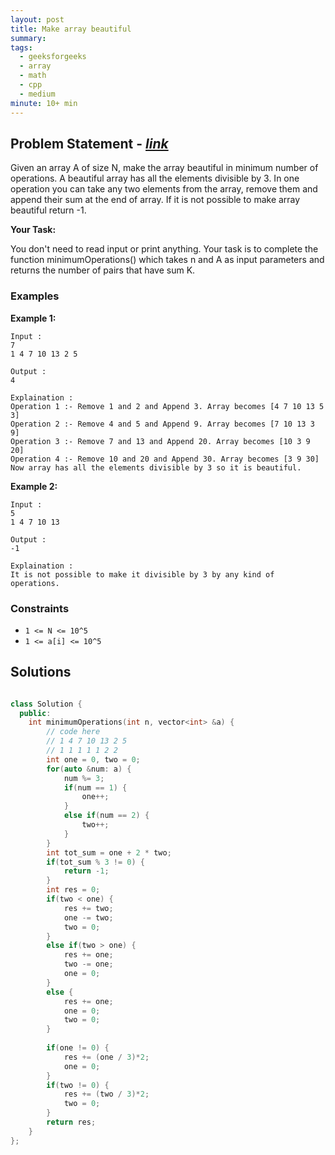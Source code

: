 ```yaml
---
layout: post
title: Make array beautiful
summary:
tags:
  - geeksforgeeks
  - array
  - math
  - cpp
  - medium
minute: 10+ min
---
```


## Problem Statement - [_link_](https://practice.geeksforgeeks.org/contest/gfg-weekly-coding-contest-93/problems/#)

Given an array A of size N, make the array beautiful in minimum number of operations.
A beautiful array has all the elements divisible by 3.
In one operation you can take any two elements from the array, remove them and append their sum at the end of array. If it is not possible to make array beautiful return -1.

**Your Task:**

You don't need to read input or print anything. Your task is to complete the function minimumOperations() which takes n and A as input parameters and returns the number of pairs that have sum K.


### Examples

**Example 1:**

```
Input :
7 
1 4 7 10 13 2 5

Output :
4

Explaination :
Operation 1 :- Remove 1 and 2 and Append 3. Array becomes [4 7 10 13 5 3]
Operation 2 :- Remove 4 and 5 and Append 9. Array becomes [7 10 13 3 9]
Operation 3 :- Remove 7 and 13 and Append 20. Array becomes [10 3 9 20]
Operation 4 :- Remove 10 and 20 and Append 30. Array becomes [3 9 30]
Now array has all the elements divisible by 3 so it is beautiful.
```

**Example 2:**

```
Input :
5
1 4 7 10 13

Output :
-1

Explaination :
It is not possible to make it divisible by 3 by any kind of operations.
```

### Constraints

- `1 <= N <= 10^5`
- `1 <= a[i] <= 10^5`

## Solutions

```cpp

class Solution {
  public:
    int minimumOperations(int n, vector<int> &a) {
        // code here
        // 1 4 7 10 13 2 5
        // 1 1 1 1 1 2 2
        int one = 0, two = 0;        
        for(auto &num: a) {
            num %= 3; 
            if(num == 1) {
                one++;
            }
            else if(num == 2) {
                two++;
            }
        }
        int tot_sum = one + 2 * two;
        if(tot_sum % 3 != 0) {
            return -1;
        }
        int res = 0;
        if(two < one) {
            res += two;
            one -= two;
            two = 0;
        }
        else if(two > one) {
            res += one;
            two -= one;
            one = 0;
        }
        else {
            res += one;
            one = 0;
            two = 0;
        }
        
        if(one != 0) {
            res += (one / 3)*2;
            one = 0;
        }
        if(two != 0) {
            res += (two / 3)*2;
            two = 0;
        }
        return res;
    }
};

```
